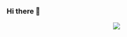 ### Hi there 👋


<div align="center">
  <img src="https://github-readme-stats.vercel.app/api?username=gennario&show_icons=true&hide_border=true&count_private=true&theme=tokyonight" />
</div>


<!--
**Gennario/gennario** is a ✨ _special_ ✨ repository because its `README.md` (this file) appears on your GitHub profile.

Here are some ideas to get you started:

- 🔭 I’m currently working on ...
- 🌱 I’m currently learning ...
- 👯 I’m looking to collaborate on ...
- 🤔 I’m looking for help with ...
- 💬 Ask me about ...
- 📫 How to reach me: ...
- 😄 Pronouns: ...
- ⚡ Fun fact: ...
-->
